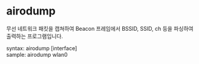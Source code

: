 <h1>airodump</h1>
무선 네트워크 패킷을 캡쳐하여 Beacon 프레임에서 BSSID, SSID, ch 등을 파싱하여 출력하는 프로그램입니다.<br>

syntax: airodump [interface] <br>
sample: airodump wlan0